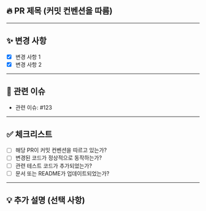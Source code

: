## 🔥 PR 제목 (커밋 컨벤션을 따름)
<!-- ✨ Feat: 새로운 기능 추가 -->
<!-- 🐛 Fix: 버그 수정 -->
<!-- 📝 Docs: 문서 수정 -->
<!-- 💄 Style: 코드 스타일 변경 (UI, 포맷 변경 등) -->
<!-- ♻️ Refactor: 코드 리팩토링 -->
<!-- 🚨 Test: 테스트 코드 추가/수정 -->
<!-- 🔧 Chore: 빌드 설정 변경 -->

---

## ✨ 변경 사항
<!-- 어떤 변경이 이루어졌는지 명확히 설명해주세요 -->
- [x] 변경 사항 1
- [x] 변경 사항 2

---

## 📌 관련 이슈
<!-- 관련된 이슈가 있다면 #이슈번호를 작성해주세요 -->
- 관련 이슈: #123

---

## ✅ 체크리스트
<!-- PR을 올릴 때 확인해야 할 사항 -->
- [ ] 해당 PR이 커밋 컨벤션을 따르고 있는가?
- [ ] 변경된 코드가 정상적으로 동작하는가?
- [ ] 관련 테스트 코드가 추가되었는가?
- [ ] 문서 또는 README가 업데이트되었는가?

---

## 💡 추가 설명 (선택 사항)
<!-- 추가적으로 설명해야 할 사항이 있다면 여기에 작성해주세요 -->
